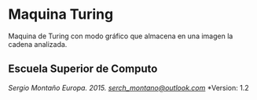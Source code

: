 # Maquina Turing
Maquina de Turing con modo gráfico que almacena en una imagen la cadena analizada.

Escuela Superior de Computo
---------------------------
*Sergio Montaño Europa. 2015.* 
*serch_montano@outlook.com*
*Version: 1.2